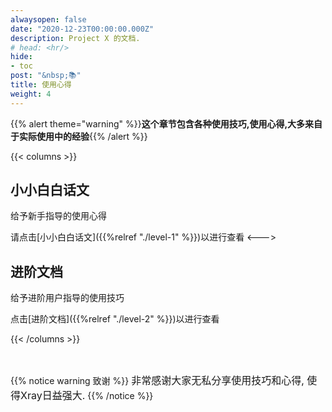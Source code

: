 ```yaml
---
alwaysopen: false
date: "2020-12-23T00:00:00.000Z"
description: Project X 的文档.
# head: <hr/>
hide:
- toc
post: "&nbsp;📚"
title: 使用心得
weight: 4
---
```


{{% alert theme="warning" %}}**这个章节包含各种使用技巧,使用心得,大多来自于实际使用中的经验**{{% /alert %}}

{{< columns >}} 	
## 小小白白话文
给予新手指导的使用心得
  
请点击[小小白白话文]({{%relref "./level-1" %}})以进行查看
<--->
## 进阶文档
给予进阶用户指导的使用技巧  
  
点击[进阶文档]({{%relref "./level-2" %}})以进行查看

{{< /columns >}}

<br />

{{% notice warning 致谢 %}}
<font size=3>非常感谢大家无私分享使用技巧和心得, 使得Xray日益强大.</font>
{{% /notice %}}
